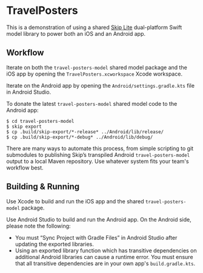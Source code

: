 # TravelPosters

This is a demonstration of using a shared [Skip Lite](https://skip.tools) dual-platform Swift model library to power both an iOS and an Android app.

## Workflow

Iterate on both the `travel-posters-model` shared model package and the iOS app by opening the `TravelPosters.xcworkspace` Xcode workspace.

Iterate on the Android app by opening the `Android/settings.gradle.kts` file in Android Studio.

To donate the latest `travel-posters-model` shared model code to the Android app:

```shell
$ cd travel-posters-model
$ skip export
$ cp .build/skip-export/*-release* ../Android/lib/release/
$ cp .build/skip-export/*-debug* ../Android/lib/debug/
```

There are many ways to automate this process, from simple scripting to git submodules to publishing Skip’s transpiled Android `travel-posters-model` output to a local Maven repository. Use whatever system fits your team's workflow best.

## Building & Running

Use Xcode to build and run the iOS app and the shared `travel-posters-model` package.

Use Android Studio to build and run the Android app. On the Android side, please note the following:

- You must “Sync Project with Gradle Files” in Android Studio after updating the exported libraries.
- Using an exported library function which has transitive dependencies on additional Android libraries can cause a runtime error. You must ensure that all transitive dependencies are in your own app's `build.gradle.kts`.

